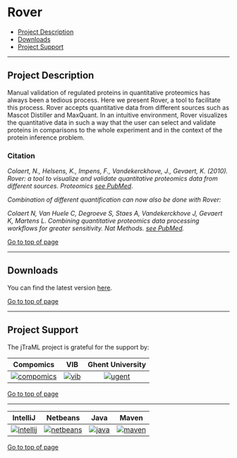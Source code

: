 # Rover

 * [Project Description](#project-description)
 * [Downloads](#downloads)
 * [Project Support](#project-support)

----

## Project Description

Manual validation of regulated proteins in quantitative proteomics has always been a tedious process. Here we present Rover, a tool to facilitate this process. Rover accepts quantitative data from different sources such as Mascot Distiller and MaxQuant. In an intuitive environment, Rover visualizes the quantitative data in such a way that the user can select and validate proteins in comparisons to the whole experiment and in the context of the protein inference problem. 

### Citation
*Colaert, N., Helsens, K., Impens, F., Vandekerckhove, J., Gevaert, K. (2010). Rover: a tool to visualize and validate quantitative proteomics data from different sources. Proteomics [see PubMed](http://www.ncbi.nlm.nih.gov/pubmed/20058247)*.

*Combination of different quantification can now also be done with Rover:* 

*Colaert N, Van Huele C, Degroeve S, Staes A, Vandekerckhove J, Gevaert K, Martens L. Combining quantitative proteomics data processing workflows for greater sensitivity. Nat Methods. [see PubMed](http://www.ncbi.nlm.nih.gov/pubmed/21552256).*

[Go to top of page](#jtraml)

----

## Downloads
You can find the latest version [here](http://genesis.ugent.be/downloadredirect.php?toolname=compomics-rover).

[Go to top of page](#rover)

----

## Project Support

The jTraML project is grateful for the support by:

| Compomics | VIB | Ghent University|
|:--:|:--:|:--:|
| [![compomics](http://genesis.ugent.be/public_data/image/compomics.png)](http://www.compomics.com) | [![vib](http://genesis.ugent.be/public_data/image/vib.png)](http://www.vib.be) | [![ugent](http://genesis.ugent.be/public_data/image/ugent.png)](http://www.ugent.be/en) |

[Go to top of page](#rover)

----

| IntelliJ | Netbeans | Java | Maven |
|:--:|:--:|:--:|:--:|
| [![intellij](https://www.jetbrains.com/idea/docs/logo_intellij_idea.png)](https://www.jetbrains.com/idea/) | [![netbeans](https://netbeans.org/images_www/visual-guidelines/NB-logo-single.jpg)](https://netbeans.org/) | [![java](http://genesis.ugent.be/public_data/image/java.png)](http://java.com/en/) | [![maven](http://genesis.ugent.be/public_data/image/maven.png)](http://maven.apache.org/) |

[Go to top of page](#rover)
